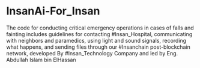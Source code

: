 # InsanAi-For_Insan
The code for conducting critical emergency operations in cases of falls and fainting includes guidelines for contacting 
#Insan_Hospital, communicating with neighbors and paramedics, using light and sound signals, recording what happens, and 
sending files through our #Insanchain post-blockchain network, developed 
By #Insan_Technology Company and led by Eng. Abdullah Islam bin ElHassan
